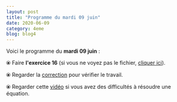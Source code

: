 ```yaml
---
layout: post
title: "Programme du mardi 09 juin"
date: 2020-06-09
category: 4eme
blog: blog4
---
```


Voici le programme du <b>mardi 09 juin</b> :

⦿ Faire <b>l'exercice 16</b> (si vous ne voyez pas le fichier, <a href="/exercices/4eme/4eme_exercices_mardi_09_juin_2020_v2.pdf">cliquer ici</a>). 

<object data="/exercices/4eme/4eme_exercices_mardi_09_juin_2020_v2.pdf" width="100%" height="500" type='application/pdf'></object>

⦿ Regarder la <a class="correction" href="/exercices/4eme/4eme_exercices_mardi_09_juin_2020_corrections.pdf">correction</a> pour vérifier le travail.

⦿ Regarder cette <a class="video" href="https://youtu.be/uV_EmbYu9_E">vidéo</a> si vous avez des difficultés à résoudre une équation.
